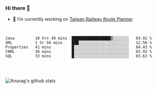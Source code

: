 ### Hi there 👋

- 🔭 I’m currently working on [Taiwan Railway Route Planner](https://github.com/Taiwan-Railway-Route-Planner)

<br/>

<!--START_SECTION:waka-->
```text
Java         10 hrs 49 mins  █████████████████▒░░░░░░░   69.92 % 
XML          1 hr 56 mins    ███░░░░░░░░░░░░░░░░░░░░░░   12.56 % 
Properties   41 mins         █░░░░░░░░░░░░░░░░░░░░░░░░   04.43 % 
YAML         36 mins         █░░░░░░░░░░░░░░░░░░░░░░░░   03.92 % 
SQL          33 mins         █░░░░░░░░░░░░░░░░░░░░░░░░   03.63 % 
```
<!--END_SECTION:waka-->

<br/>
<br/>

![Anurag's github stats](https://github-readme-stats.vercel.app/api?username=DepickereSven&show_icons=true&theme=tokyonight)



<!--
**DepickereSven/DepickereSven** is a ✨ _special_ ✨ repository because its `README.md` (this file) appears on your GitHub profile.

Here are some ideas to get you started:

- 🔭 I’m currently working on ...
- 🌱 I’m currently learning ...
- 👯 I’m looking to collaborate on ...
- 🤔 I’m looking for help with ...
- 💬 Ask me about ...
- 📫 How to reach me: ...
- 😄 Pronouns: ...
- ⚡ Fun fact: ...
-->

